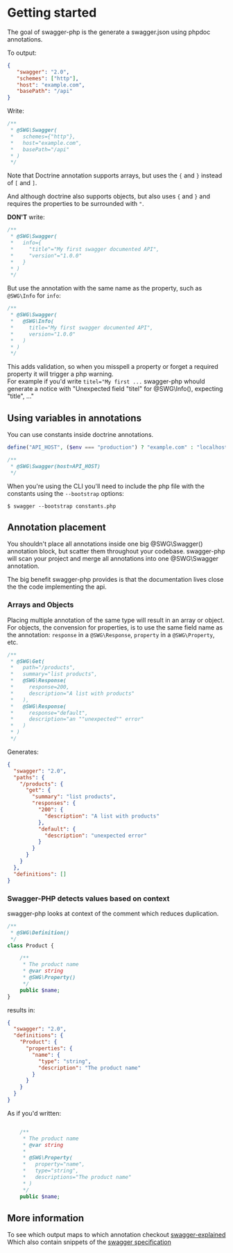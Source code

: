 # Getting started

The goal of swagger-php is the generate a swagger.json using phpdoc annotations.

To output:

```json
{
   "swagger": "2.0",
   "schemes": ["http"],
   "host": "example.com",
   "basePath": "/api"
}
```

Write:

```php
/**
 * @SWG\Swagger(
 *   schemes={"http"},
 *   host="example.com",
 *   basePath="/api"
 * )
 */
```

Note that Doctrine annotation supports arrays, but uses the `{` and `}` instead of `[` and `]`.

And although doctrine also supports objects, but also uses `{` and `}` and requires the properties to be surrounded with `"`.

**DON'T** write:

```php
/**
 * @SWG\Swagger(
 *   info={
 *     "title"="My first swagger documented API",
 *     "version"="1.0.0"
 *   }
 * )
 */
```

But use the annotation with the same name as the property, such as `@SWG\Info` for `info`:

```php
/**
 * @SWG\Swagger(
 *   @SWG\Info(
 *     title="My first swagger documented API",
 *     version="1.0.0"
 *   )
 * )
 */
```

This adds validation, so when you misspell a property or forget a required property it will trigger a php warning.  
For example if you'd write `titel="My first ...` swagger-php whould generate a notice with "Unexpected field "titel" for @SWG\Info(), expecting "title", ..."

## Using variables in annotations

You can use constants inside doctrine annotations.

```php
define("API_HOST", ($env === "production") ? "example.com" : "localhost");
```

```php
/**
 * @SWG\Swagger(host=API_HOST)
 */
```

When you're using the CLI you'll need to include the php file with the constants using the `--bootstrap` options:
```
$ swagger --bootstrap constants.php
```


## Annotation placement

You shouldn't place all annotations inside one big @SWG\Swagger() annotation block, but scatter them throughout your codebase.
swagger-php will scan your project and merge all annotations into one @SWG\Swagger annotation.

The big benefit swagger-php provides is that the documentation lives close the the code implementing the api.

### Arrays and Objects

Placing multiple annotation of the same type will result in an array or object.
For objects, the convension for properties, is to use the same field name as the annotation: `response` in a `@SWG\Response`, `property` in a `@SWG\Property`, etc.

```php
/**
 * @SWG\Get(
 *   path="/products",
 *   summary="list products",
 *   @SWG\Response(
 *     response=200,
 *     description="A list with products"
 *   ),
 *   @SWG\Response(
 *     response="default",
 *     description="an ""unexpected"" error"
 *   )
 * )
 */
```

Generates:

```json
{
  "swagger": "2.0",
  "paths": {
    "/products": {
      "get": {
        "summary": "list products",
        "responses": {
          "200": {
            "description": "A list with products"
          },
          "default": {
            "description": "unexpected error"
          }
        }
      }
    }
  },
  "definitions": []
}
```

### Swagger-PHP detects values based on context

swagger-php looks at context of the comment which reduces duplication.

```php
/**
 * @SWG\Definition()
 */
class Product {

    /**
     * The product name
     * @var string
     * @SWG\Property()
     */
    public $name;
}
```

results in:

```json
{
  "swagger": "2.0",
  "definitions": {
    "Product": {
      "properties": {
        "name": {
          "type": "string",
          "description": "The product name"
        }
      }
    }
  }
}
```

As if you'd written:

```php

    /**
     * The product name
     * @var string
     *
     * @SWG\Property(
     *   property="name",
     *   type="string",
     *   descriptions="The product name" 
     * )
     */
    public $name;
```

## More information

To see which output maps to which annotation checkout [swagger-explained](http://bfanger.github.io/swagger-explained/)
Which also contain snippets of the [swagger specification](http://github.com/swagger-api/swagger-spec)
